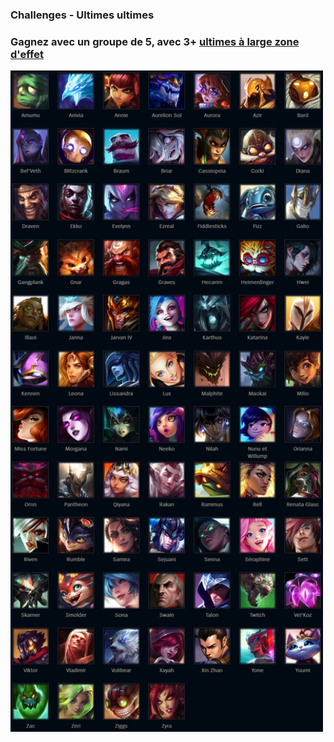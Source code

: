 ### Challenges - Ultimes ultimes

 <div>
    <h3>Gagnez avec un groupe de 5, avec 3+ <ins>ultimes à large zone d'effet<ins></h3>
    <img src="../../resources/harmonie/ultime.JPG" alt="Description de l'image 1"  width="500">
</div>

